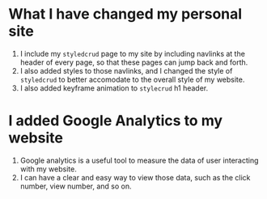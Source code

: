 # What I have changed my personal site
1. I include my `styledcrud` page to my site by including navlinks at the header of every page, so that these pages can jump back and forth.
2. I also added styles to those navlinks, and I changed the style of `styledcrud` to better accomodate to the overall style of my website.
3. I also added keyframe animation to `stylecrud` h1 header. 

# I added Google Analytics to my website
1. Google analytics is a useful tool to measure the data of user interacting with my website.
2. I can have a clear and easy way to view those data, such as the click number, view number, and so on.
